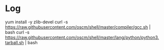 Log 
=====

yum install -y zlib-devel
curl -s https://raw.githubusercontent.com/oscm/shell/master/compiler/gcc.sh | bash
curl -s https://raw.githubusercontent.com/oscm/shell/master/lang/python/python3.tarball.sh | bash
